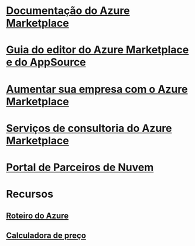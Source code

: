 # [Documentação do Azure Marketplace](index.md)

# [Guia do editor do Azure Marketplace e do AppSource](marketplace-publishers-guide.md)
# [Aumentar sua empresa com o Azure Marketplace](grow-your-business-azure-marketplace.md)
# [Serviços de consultoria do Azure Marketplace](consulting-services.md)
# [Portal de Parceiros de Nuvem](./cloud-partner-portal/cloud-partner-portal-what-is-the-cloud-partner-portal.md)
# Recursos
## [Roteiro do Azure](https://azure.microsoft.com/roadmap/)
## [Calculadora de preço](https://azure.microsoft.com/pricing/calculator/)
